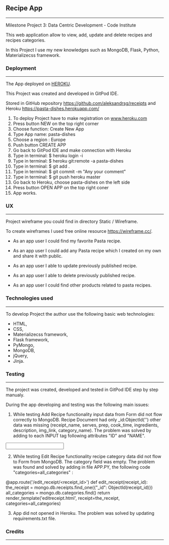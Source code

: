 ## Recipe App
---
Milestone Project 3: Data Centric Development - Code Institute

This web application allow to view, add, update and delete recipes and recipes categories.

In this Project I use my new knowledges such as MongoDB, Flask, Python, Materializecss framework.

### Deployment
---
The App deployed on [HEROKU](https://pasta-dishes.herokuapp.com/).

This Project was created and developed in GitPod IDE. 

Stored in GitHub repository https://github.com/aleksandrsg/receipts and Heroku https://pasta-dishes.herokuapp.com/

1. To deploy Project have to make registration on www.heroku.com
2. Press button NEW on the top right corner
3. Choose function: Create New App
4. Type App name: pasta-dishes
5. Choose a region : Europe
6. Push button CREATE APP 
7. Go back to GitPod IDE and make connection with Heroku
8. Type in terminal: $ heroku login -i 
9. Type in terminal: $ heroku git:remote -a pasta-dishes
10. Type in terminal: $ git add .
11. Type in terminal: $ git commit -m "Any your comment"
12. Type in terminal: $ git push heroku master
13. Go back to Heroku, choose pasta-dishes on the left side 
14. Press button OPEN APP on the top right coner
15. App works.

### UX
---
Project wireframe you could find in directory Static / Wireframe. 

To create wireframes I used free online resource https://wireframe.cc/. 

* As an app user I could find my favorite Pasta recipe.

* As an app user I could add any Pasta recipe which I created on my own and share it with public.

* As an app user I able to update previously published recipe.

* As an app user I able to delete previously published recipe.

* As an app user I could find other products related to pasta recipes.

### Technologies used
---
To develop Project the author use the following basic web technologies:

* HTML,
* CSS,
* Materializecss framework,
* Flask framework,
* PyMongo,
* MongoDB,
* jQuery,
* Jinja.

### Testing
---
The project was created, developed and tested in GitPod IDE step by step manualy.

During the app developing and testing was the following main issues:

1. While testing Add Recipe functionality input data from Form did not flow correctly to MongoDB.
Recipe Document had only _id:ObjectId('') other data was missing (receipt_name, serves, prep, cook_time, ingredients,
description, img_link, category_name). 
The problem was solved by adding to each INPUT tag following attributes "ID" and "NAME".
<input id="receipt_name" name="receipt_name" type="text" class="validate" required>

2. While testing Edit Recipe functionality recipe category data did not flow to Form from MongoDB.
The category field was empty. The problem was found and solved by adding in file APP.PY,
the following code "categories=all_categories" :

@app.route('/edit_receipt/<receipt_id>')
def edit_receipt(receipt_id):
    the_receipt =  mongo.db.receipts.find_one({"_id": ObjectId(receipt_id)})
    all_categories =  mongo.db.categories.find()
    return render_template('editreceipt.html', receipt=the_receipt, categories=all_categories)

3. App did not opened in Heroku. The problem was solved by updating requirements.txt file.

### Credits
---